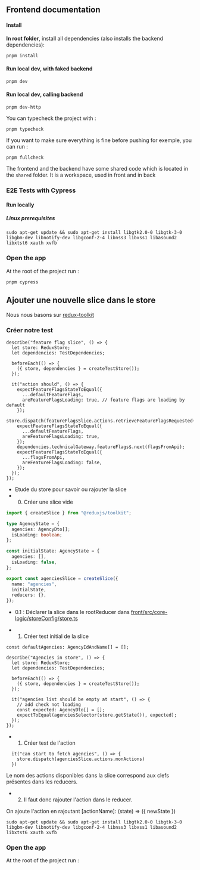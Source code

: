 ## Frontend documentation

#### Install

**In root folder**, install all dependencies (also installs the backend dependencies):

```shell
pnpm install
```

#### Run local dev, with faked backend

```shell
pnpm dev
```

#### Run local dev, calling backend

```shell
pnpm dev-http
```

You can typecheck the project with :

```shell
pnpm typecheck
```

If you want to make sure everything is fine before pushing for exemple, you can run :

```shell
pnpm fullcheck
```

The frontend and the backend have some shared code which is located in the `shared` folder.
It is a workspace, used in front and in back

### E2E Tests with Cypress

#### Run locally

##### Linux prerequisites

```shell
sudo apt-get update && sudo apt-get install libgtk2.0-0 libgtk-3-0 libgbm-dev libnotify-dev libgconf-2-4 libnss3 libxss1 libasound2 libxtst6 xauth xvfb
```

### Open the app

At the root of the project run :

```shell
pnpm cypress
```

## Ajouter une nouvelle slice dans le store

Nous nous basons sur [redux-toolkit](https://redux-toolkit.js.org/)

### Créer notre test

```
describe("feature flag slice", () => {
  let store: ReduxStore;
  let dependencies: TestDependencies;

  beforeEach(() => {
    ({ store, dependencies } = createTestStore());
  });

  it("action should", () => {
    expectFeatureFlagsStateToEqual({
      ...defaultFeatureFlags,
      areFeatureFlagsLoading: true, // feature flags are loading by default
    });
    store.dispatch(featureFlagsSlice.actions.retrieveFeatureFlagsRequested());
    expectFeatureFlagsStateToEqual({
      ...defaultFeatureFlags,
      areFeatureFlagsLoading: true,
    });
    dependencies.technicalGateway.featureFlags$.next(flagsFromApi);
    expectFeatureFlagsStateToEqual({
      ...flagsFromApi,
      areFeatureFlagsLoading: false,
    });
  });
});
```

- Etude du store pour savoir ou rajouter la slice
- 0. Créer une slice vide

```typescript
import { createSlice } from "@reduxjs/toolkit";

type AgencyState = {
  agencies: AgencyDto[];
  isLoading: boolean;
};

const initialState: AgencyState = {
  agencies: [],
  isLoading: false,
};

export const agenciesSlice = createSlice({
  name: "agencies",
  initialState,
  reducers: {},
});
```

- 0.1 : Déclarer la slice dans le rootReducer dans [front/src/core-logic/storeConfig/store.ts](front/src/core-logic/storeConfig/store.ts)

- 1. Créer test initial de la slice

```
const defaultAgencies: AgencyIdAndName[] = [];

describe("Agencies in store", () => {
  let store: ReduxStore;
  let dependencies: TestDependencies;

  beforeEach(() => {
    ({ store, dependencies } = createTestStore());
  });

  it("agencies list should be empty at start", () => {
    // add check not loading
    const expected: AgencyDto[] = [];
    expectToEqual(agenciesSelector(store.getState()), expected);
  });
});

```

- 1. Créer test de l'action

```
  it("can start to fetch agencies", () => {
    store.dispatch(agenciesSlice.actions.monActions)
  })
```

Le nom des actions disponibles dans la slice correspond aux clefs présentes dans les reducers.

- 2. Il faut donc rajouter l'action dans le reducer.

On ajoute l'action en rajoutant [actionName]: (state) => ({ newState })

```shell
sudo apt-get update && sudo apt-get install libgtk2.0-0 libgtk-3-0 libgbm-dev libnotify-dev libgconf-2-4 libnss3 libxss1 libasound2 libxtst6 xauth xvfb
```

### Open the app

At the root of the project run :
